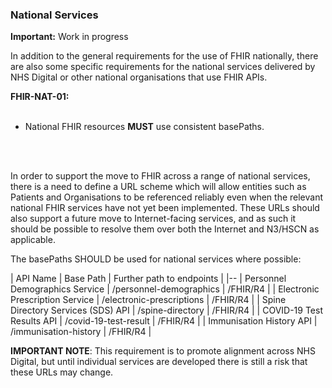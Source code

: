 ### National Services

 <div markdown="span" class="alert alert-warning" role="alert"><i class="fa fa-warning"></i><b> Important:</b> Work in progress</div>

In addition to the general requirements for the use of FHIR nationally, there are also some specific requirements for the national services delivered by NHS Digital or other national organisations that use FHIR APIs.

<div markdown="span" class="alert alert-warning" role="alert"><i class="fa fa-warning"></i><b> FHIR-NAT-01:</b>

<br/>
<br/>

- National FHIR resources <b>MUST</b> use consistent basePaths.

<br/>
<br/>

In order to support the move to FHIR across a range of national services, there is a need to define a URL scheme which will allow entities such as Patients and Organisations to be referenced reliably even when the relevant national FHIR services have not yet been implemented. These URLs should also support a future move to Internet-facing services, and as such it should be possible to resolve them over both the Internet and N3/HSCN as applicable.

The basePaths SHOULD be used for national services where possible:

| API Name | Base Path | Further path to endpoints | 
|--
| Personnel Demographics Service | /personnel-demographics | /FHIR/R4 |
| Electronic Prescription Service | /electronic-prescriptions | /FHIR/R4 |
| Spine Directory Services (SDS) API | /spine-directory | /FHIR/R4 |
| COVID-19 Test Results API | /covid-19-test-result | /FHIR/R4 |
| Immunisation History API | /immunisation-history | /FHIR/R4 |

**IMPORTANT NOTE**: This requirement is to promote alignment across NHS Digital, but until individual services are developed there is still a risk that these URLs may change.

</div>
<br/>

